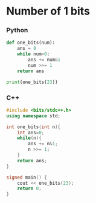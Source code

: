 # Number of 1 bits

### Python
```python
def one_bits(num):
	ans = 0
	while num>0:
		ans += num&1
		num >>= 1
	return ans

print(one_bits(23))
```

### C++
```cpp
#include <bits/stdc++.h>
using namespace std;

int one_bits(int n){
	int ans=0;
	while(n){
		ans += n&1;
		n >>= 1;
	}
	return ans;
}

signed main() {
	cout << one_bits(23);
	return 0;
}
```